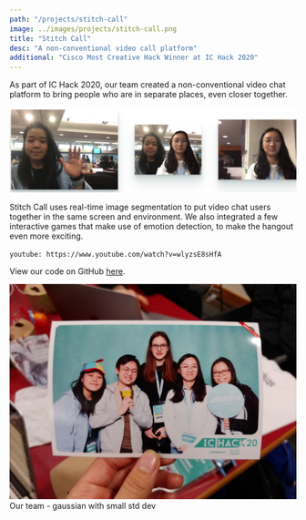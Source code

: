 ```yaml
---
path: "/projects/stitch-call"
image: ../images/projects/stitch-call.png
title: "Stitch Call"
desc: "A non-conventional video call platform"
additional: "Cisco Most Creative Hack Winner at IC Hack 2020"
---
```


As part of IC Hack 2020, our team created a non-conventional video chat platform to bring people who are in separate places, even closer together.

![stitch-call demo](../images/projects/stitch-call-demo.png)

Stitch Call uses real-time image segmentation to put video chat users together in the same screen and environment. We also integrated a few interactive games that make use of emotion detection, to make the hangout even more exciting.


`youtube: https://www.youtube.com/watch?v=wlyzsE8sHfA`

View our code on GitHub [here](https://github.com/jasminequah/ichack20-gsd).



![gaussian with small std dev](../images/projects/gaussian-with-small-std-dev.jpg)
Our team - gaussian with small std dev
